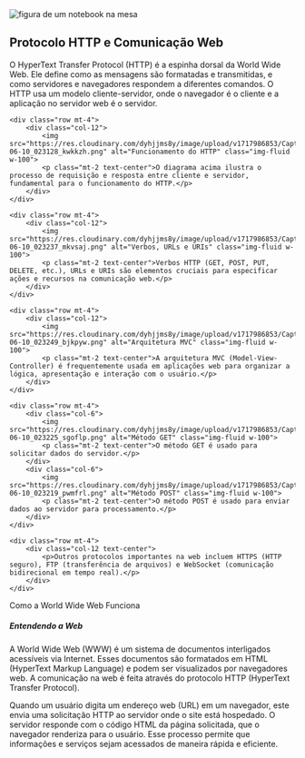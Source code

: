 <!DOCTYPE html>
<html lang="pt-BR">
<head>
  <meta charset="UTF-8">
  <meta name="viewport" content="width=device-width, initial-scale=1.0">
  <title>Sistemas Web e Internet</title>
  <link href="https://cdn.jsdelivr.net/npm/bootstrap@5.0.0-beta3/dist/css/bootstrap.min.css" rel="stylesheet">
  <!-- jQuery -->
  <script src="https://ajax.googleapis.com/ajax/libs/jquery/3.5.1/jquery.min.js"></script>
  <!-- Font Awesome -->
  <link href="https://cdnjs.cloudflare.com/ajax/libs/font-awesome/5.15.3/css/all.min.css" rel="stylesheet">

  <style>
    a {
      color: inherit;
      text-decoration: none;
    }
    .btn a {
      color: inherit;
      text-decoration: none;
  }
  </style>
</head>
<body>
  <div class="container">
    <img src="https://images.unsplash.com/photo-1587620962725-abab7fe55159?q=80&w=1331&auto=format&fit=crop&ixlib=rb-4.0.3&ixid=M3wxMjA3fDB8MHxwaG90by1wYWdlfHx8fGVufDB8fHx8fA%3D%3D" class="img-fluid rounded" alt="figura de um notebook na mesa">
  </div>
  <section class="container mt-5">
    <div class="row">
        <div class="col-12 text-center">
            <h2>Protocolo HTTP e Comunicação Web</h2>
            <p>O HyperText Transfer Protocol (HTTP) é a espinha dorsal da World Wide Web. Ele define como as mensagens são formatadas e transmitidas, e como servidores e navegadores respondem a diferentes comandos. O HTTP usa um modelo cliente-servidor, onde o navegador é o cliente e a aplicação no servidor web é o servidor.</p>
        </div>
    </div>

    <div class="row mt-4">
        <div class="col-12">
            <img src="https://res.cloudinary.com/dyhjjms8y/image/upload/v1717986853/Captura_de_tela_2024-06-10_023128_kwkkzh.png" alt="Funcionamento do HTTP" class="img-fluid w-100">
            <p class="mt-2 text-center">O diagrama acima ilustra o processo de requisição e resposta entre cliente e servidor, fundamental para o funcionamento do HTTP.</p>
        </div>
    </div>

    <div class="row mt-4">
        <div class="col-12">
            <img src="https://res.cloudinary.com/dyhjjms8y/image/upload/v1717986853/Captura_de_tela_2024-06-10_023237_mkvsaj.png" alt="Verbos, URLs e URIs" class="img-fluid w-100">
            <p class="mt-2 text-center">Verbos HTTP (GET, POST, PUT, DELETE, etc.), URLs e URIs são elementos cruciais para especificar ações e recursos na comunicação web.</p>
        </div>
    </div>

    <div class="row mt-4">
        <div class="col-12">
            <img src="https://res.cloudinary.com/dyhjjms8y/image/upload/v1717986853/Captura_de_tela_2024-06-10_023249_bjkpyw.png" alt="Arquitetura MVC" class="img-fluid w-100">
            <p class="mt-2 text-center">A arquitetura MVC (Model-View-Controller) é frequentemente usada em aplicações web para organizar a lógica, apresentação e interação com o usuário.</p>
        </div>
    </div>

    <div class="row mt-4">
        <div class="col-6">
            <img src="https://res.cloudinary.com/dyhjjms8y/image/upload/v1717986853/Captura_de_tela_2024-06-10_023225_sgoflp.png" alt="Método GET" class="img-fluid w-100">
            <p class="mt-2 text-center">O método GET é usado para solicitar dados do servidor.</p>
        </div>
        <div class="col-6">
            <img src="https://res.cloudinary.com/dyhjjms8y/image/upload/v1717986853/Captura_de_tela_2024-06-10_023219_pwmfrl.png" alt="Método POST" class="img-fluid w-100">
            <p class="mt-2 text-center">O método POST é usado para enviar dados ao servidor para processamento.</p>
        </div>
    </div>

    <div class="row mt-4">
        <div class="col-12 text-center">
            <p>Outros protocolos importantes na web incluem HTTPS (HTTP seguro), FTP (transferência de arquivos) e WebSocket (comunicação bidirecional em tempo real).</p>
        </div>
    </div>
  </section>

  <section class="container">
    <div class="card text-dark bg-light mb-3">
      <div class="card-header">Como a World Wide Web Funciona</div>
      <div class="card-body">
        <h5 class="card-title">Entendendo a Web</h5>
        <p class="card-text">A World Wide Web (WWW) é um sistema de documentos interligados acessíveis via Internet. Esses documentos são formatados em HTML (HyperText Markup Language) e podem ser visualizados por navegadores web. A comunicação na web é feita através do protocolo HTTP (HyperText Transfer Protocol).</p>
        <p class="card-text">Quando um usuário digita um endereço web (URL) em um navegador, este envia uma solicitação HTTP ao servidor onde o site está hospedado. O servidor responde com o código HTML da página solicitada, que o navegador renderiza para o usuário. Esse processo permite que informações e serviços sejam acessados de maneira rápida e eficiente.</p>
      </div>
    </div>
  </section>

</body>
</html>
